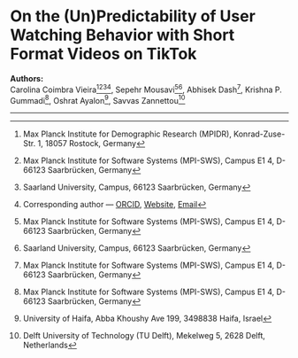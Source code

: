 # On the (Un)Predictability of User Watching Behavior with Short Format Videos on TikTok

**Authors:**  
Carolina Coimbra Vieira[^1][^2][^3][^*], Sepehr Mousavi[^2][^3], Abhisek Dash[^2], Krishna P. Gummadi[^2], Oshrat Ayalon[^4], Savvas Zannettou[^5]   

---

[^1]: Max Planck Institute for Demographic Research (MPIDR), Konrad-Zuse-Str. 1, 18057 Rostock, Germany  
[^2]: Max Planck Institute for Software Systems (MPI-SWS), Campus E1 4, D-66123 Saarbrücken, Germany  
[^3]: Saarland University, Campus, 66123 Saarbrücken, Germany  
[^4]: University of Haifa, Abba Khoushy Ave 199, 3498838 Haifa, Israel  
[^5]: Delft University of Technology (TU Delft), Mekelweg 5, 2628 Delft, Netherlands  
[^*]: Corresponding author — [ORCID](https://orcid.org/0000-0003-3156-4151), [Website](https://carolcoimbra.github.io/), [Email](mailto:coimbravieira@demogr.mpg.de)


